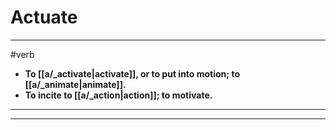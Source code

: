 # Actuate
---
#verb
- **To [[a/_activate|activate]], or to put into motion; to [[a/_animate|animate]].**
- **To incite to [[a/_action|action]]; to motivate.**
---
---
